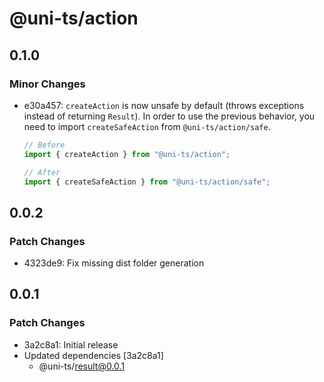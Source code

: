 # @uni-ts/action

## 0.1.0

### Minor Changes

- e30a457: `createAction` is now unsafe by default (throws exceptions instead of returning `Result`). In order to use the previous behavior, you need to import `createSafeAction` from `@uni-ts/action/safe`.

  ```typescript
  // Before
  import { createAction } from "@uni-ts/action";

  // After
  import { createSafeAction } from "@uni-ts/action/safe";
  ```

## 0.0.2

### Patch Changes

- 4323de9: Fix missing dist folder generation

## 0.0.1

### Patch Changes

- 3a2c8a1: Initial release
- Updated dependencies [3a2c8a1]
  - @uni-ts/result@0.0.1
